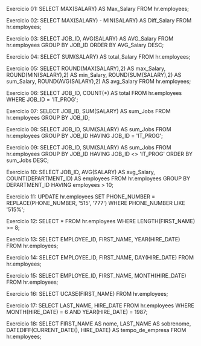 Exercicio 01:
SELECT MAX(SALARY) AS Max_Salary
FROM hr.employees;


Exercicio 02:
SELECT MAX(SALARY) - MIN(SALARY) AS Diff_Salary
FROM hr.employees;


Exercicio 03:
SELECT JOB_ID, AVG(SALARY) AS AVG_Salary FROM hr.employees
GROUP BY JOB_ID
ORDER BY AVG_Salary DESC;


Exercicio 04:
SELECT SUM(SALARY) AS total_Salary FROM hr.employees;


Exercicio 05:
SELECT ROUND(MAX(SALARY),2) AS max_Salary,
ROUND(MIN(SALARY),2) AS min_Salary,
ROUND(SUM(SALARY),2) AS sum_Salary,
ROUND(AVG(SALARY),2) AS avg_Salary 
FROM hr.employees;


Exercicio 06:
SELECT JOB_ID, COUNT(*) AS total
FROM hr.employees
WHERE JOB_ID = 'IT_PROG';


Exercicio 07:
SELECT JOB_ID, SUM(SALARY) AS sum_Jobs
FROM hr.employees
GROUP BY JOB_ID;


Exercicio 08:
SELECT JOB_ID, SUM(SALARY) AS sum_Jobs
FROM hr.employees
GROUP BY JOB_ID
HAVING JOB_ID = 'IT_PROG';


Exercicio 09:
SELECT JOB_ID, SUM(SALARY) AS sum_Jobs
FROM hr.employees
GROUP BY JOB_ID
HAVING JOB_ID <> 'IT_PROG'
ORDER BY sum_Jobs DESC;


Exercicio 10:
SELECT JOB_ID, AVG(SALARY) AS avg_Salary, COUNT(DEPARTMENT_ID) AS employees
FROM hr.employees
GROUP BY DEPARTMENT_ID
HAVING employees > 10;


Exercicio 11:
UPDATE hr.employees
SET PHONE_NUMBER = REPLACE(PHONE_NUMBER, '515', '777')
WHERE PHONE_NUMBER LIKE '515%';


Exercicio 12:
SELECT * FROM hr.employees
WHERE LENGTH(FIRST_NAME) >= 8;


Exercicio 13:
SELECT EMPLOYEE_ID, FIRST_NAME, YEAR(HIRE_DATE) FROM hr.employees;


Exercicio 14:
SELECT EMPLOYEE_ID, FIRST_NAME, DAY(HIRE_DATE) FROM hr.employees;


Exercicio 15:
SELECT EMPLOYEE_ID, FIRST_NAME, MONTH(HIRE_DATE) FROM hr.employees;


Exercicio 16:
SELECT UCASE(FIRST_NAME) FROM hr.employees;


Exercicio 17:
SELECT LAST_NAME, HIRE_DATE FROM hr.employees
WHERE MONTH(HIRE_DATE) = 6
AND YEAR(HIRE_DATE) = 1987;


Exercicio 18:
SELECT FIRST_NAME AS nome,
LAST_NAME AS sobrenome,
DATEDIFF(CURRENT_DATE(), HIRE_DATE) AS tempo_de_empresa
FROM hr.employees;
